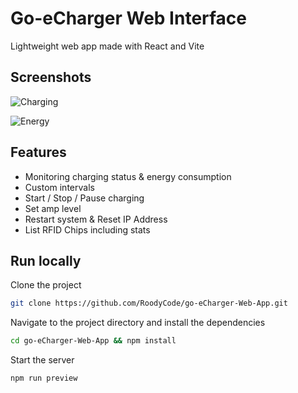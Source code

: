 # Go-eCharger Web Interface

Lightweight web app made with React and Vite

## Screenshots

![Charging](https://raw.githubusercontent.com/RoodyCode/go-eCharger-Web-App/master/screenshots/charging-auth-needed.jpeg)

![Energy](https://raw.githubusercontent.com/RoodyCode/go-eCharger-Web-App/master/screenshots/energy.jpeg)

## Features 

- Monitoring charging status & energy consumption
- Custom intervals
- Start / Stop / Pause charging
- Set amp level
- Restart system & Reset IP Address
- List RFID Chips including stats

## Run locally

Clone the project
```bash
git clone https://github.com/RoodyCode/go-eCharger-Web-App.git
```

Navigate to the project directory and install the dependencies
```bash
cd go-eCharger-Web-App && npm install
```

Start the server
```bash
npm run preview
```
